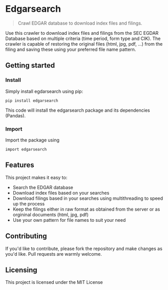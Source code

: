 # Edgarsearch
> Crawl EDGAR database to download index files and filings.

Use this crawler to download index files and filings from the SEC EGDAR Database based on multiple criteria (time period, form type and CIK). The crawler is capable of restoring the original files (html, jpg, pdf, ...) from the filing and saving these using your preferred file name pattern.

## Getting started
### Install

Simply install egdarsearch using pip:

```shell
pip install edgarsearch
```

This code will install the edgarsearch package and its dependencies (Pandas).


### Import

Import the package using

```shell
import edgarsearch
```

## Features

This project makes it easy to:
* Search the EDGAR database
* Download index files based on your searches
* Download filings based in your searches using multithreading to speed up the process
* Keep the filings either in raw format as obtained from the server or as orgininal documents (html, jpg, pdf)
* Use your own pattern for file names to suit your need

## Contributing

If you'd like to contribute, please fork the repository and make changes as
you'd like. Pull requests are warmly welcome.

## Licensing

This project is licensed under the MIT License
